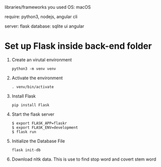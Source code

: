 
libraries/frameworks you used
OS: macOS

require: python3, nodejs, angular cli

server: flask
database: sqlite
ui angular


# Set up Flask inside back-end folder
1. Create an virutal environment
    ``` 
    python3 -m venv venv 
    ```
2. Activate the environment
    ```
    . venv/bin/activate
    ```
3. Install Flask
    ```
    pip install Flask
    ```
4. Start the flask server
    ```
    $ export FLASK_APP=flaskr
    $ export FLASK_ENV=development
    $ flask run
    ```
5. Initialize the Database File
    ```
    flask init-db
    ```
6. Download nltk data. This is use to find stop word and covert stem word
    ```
    
    ```
